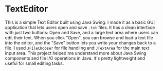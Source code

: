 # TextEditor

This is a simple Text Editor built using Java Swing. I made it as a basic GUI application that lets users open and save `.txt` files. It has a clean interface with just two buttons: Open and Save, and a large text area where users can edit their text. When you click "Open", you can browse and load a text file into the editor, and the "Save" button lets you write your changes back to a file. I used `JFileChooser` for file handling and `JTextArea` for the main text input area. This project helped me understand more about Java Swing components and file I/O operations in Java. It's pretty lightweight and useful for small editing tasks.



